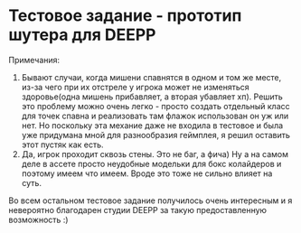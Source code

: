 # Тестовое задание - прототип шутера для DEEPP

Примечания:
1. Бывают случаи, когда мишени спавнятся в одном и том же месте, из-за чего при их отстреле у игрока может не изменяться здоровье(одна мишень прибавляет, а вторая убавляет хп). Решить это проблему можно очень легко - просто создать отдельный класс для точек спавна и реализовать там флажок использован он уж или нет. Но поскольку эта механие даже не входила в тестовое и была уже придумана мной для разнообразия геймплея, я решил оставить этот пустяк как есть.
2. Да, игрок проходит сквозь стены. Это не баг, а фича) Ну а на самом деле в ассете просто неудобные модельки для бокс колайдеров и поэтому имеем что имеем. Вроде это тоже не сильно влияет на суть.

Во всем остальном тестовое задание получилось очень интересным и я невероятно благодарен студии DEEPP за такую предоставленную возможность :)
